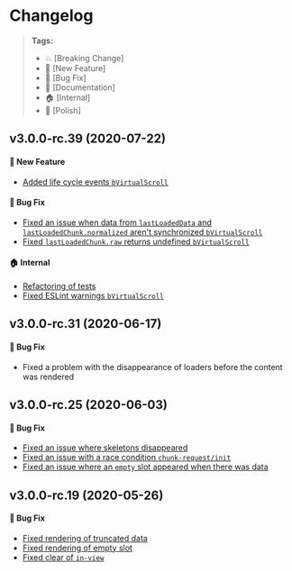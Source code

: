 Changelog
=========

> **Tags:**
> - :boom:       [Breaking Change]
> - :rocket:     [New Feature]
> - :bug:        [Bug Fix]
> - :memo:       [Documentation]
> - :house:      [Internal]
> - :nail_care:  [Polish]

## v3.0.0-rc.39 (2020-07-22)

#### :rocket: New Feature

* [Added life cycle events `bVirtualScroll`](https://github.com/V4Fire/Client/issues/205)

#### :bug: Bug Fix

* [Fixed an issue when data from `lastLoadedData` and `lastLoadedChunk.normalized` aren't synchronized `bVirtualScroll`](https://github.com/V4Fire/Client/issues/281)
* [Fixed `lastLoadedChunk.raw` returns undefined `bVirtualScroll`](https://github.com/V4Fire/Client/issues/267)

#### :house: Internal

* [Refactoring of tests](https://github.com/V4Fire/Client/pull/293)
* [Fixed ESLint warnings `bVirtualScroll`](https://github.com/V4Fire/Client/pull/293)

## v3.0.0-rc.31 (2020-06-17)

#### :bug: Bug Fix

* Fixed a problem with the disappearance of loaders before the content was rendered

## v3.0.0-rc.25 (2020-06-03)

#### :bug: Bug Fix

* [Fixed an issue where skeletons disappeared](https://github.com/V4Fire/Client/issues/230)
* [Fixed an issue with a race condition `chunk-request/init`](https://github.com/V4Fire/Client/issues/203)
* [Fixed an issue where an `empty` slot appeared when there was data](https://github.com/V4Fire/Client/issues/259)

## v3.0.0-rc.19 (2020-05-26)

#### :bug: Bug Fix

* [Fixed rendering of truncated data](https://github.com/V4Fire/Client/issues/231)
* [Fixed rendering of empty slot](https://github.com/V4Fire/Client/issues/241)
* [Fixed clear of `in-view`](https://github.com/V4Fire/Client/pull/201)
